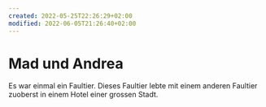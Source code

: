```yaml
---
created: 2022-05-25T22:26:29+02:00
modified: 2022-06-05T21:26:40+02:00
---
```


# Mad und Andrea

Es war einmal ein Faultier. Dieses Faultier lebte mit einem anderen Faultier zuoberst in einem Hotel einer grossen Stadt.
